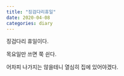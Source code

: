 ```yaml
---
title: "징검다리휴일"
date: 2020-04-08
categories: diary
---
```

징검다리 휴일이다.

목요일만 쓰면 쭉 쉰다.

어차피 나가지는 않을테니 열심히 집에 있어야겠다.
